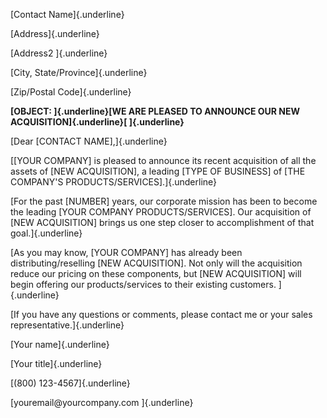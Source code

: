 [Contact Name]{.underline}

[Address]{.underline}

[Address2 ]{.underline}

[City, State/Province]{.underline}

[Zip/Postal Code]{.underline}

**[OBJECT: ]{.underline}[WE ARE PLEASED TO ANNOUNCE OUR NEW
ACQUISITION]{.underline}[ ]{.underline}**

[Dear \[CONTACT NAME\],]{.underline}

[\[YOUR COMPANY\] is pleased to announce its recent acquisition of all
the assets of \[NEW ACQUISITION\], a leading \[TYPE OF BUSINESS\] of
\[THE COMPANY'S PRODUCTS/SERVICES\].]{.underline}

[For the past \[NUMBER\] years, our corporate mission has been to become
the leading \[YOUR COMPANY PRODUCTS/SERVICES\]. Our acquisition of \[NEW
ACQUISITION\] brings us one step closer to accomplishment of that
goal.]{.underline}

[As you may know, \[YOUR COMPANY\] has already been
distributing/reselling \[NEW ACQUISITION\]. Not only will the
acquisition reduce our pricing on these components, but \[NEW
ACQUISITION\] will begin offering our products/services to their
existing customers. ]{.underline}

[If you have any questions or comments, please contact me or your sales
representative.]{.underline}

[Your name]{.underline}

[Your title]{.underline}

[(800) 123-4567]{.underline}

[youremail\@yourcompany.com ]{.underline}
